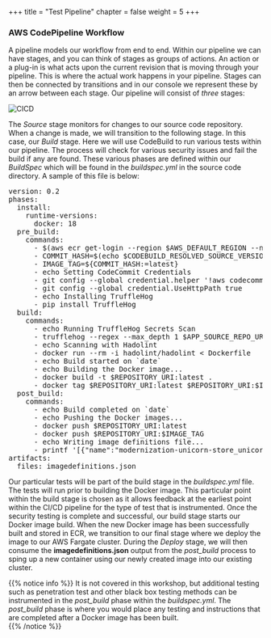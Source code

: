 +++
title = "Test Pipeline"
chapter = false
weight = 5
+++

### AWS CodePipeline Workflow

A pipeline models our workflow from end to end. Within our pipeline we can have stages, and you can think of stages as groups of actions. An action or a plug-in is what acts upon the current revision that is moving through your pipeline. This is where the actual work happens in your pipeline. Stages can then be connected by transitions and in our console we represent these by an arrow between each stage. Our pipeline will consist of *three* stages:

![CICD](/images/pipeline-view2.png)

The *Source* stage monitors for changes to our source code repository. When a change is made, we will transition to the following stage. In this case, our *Build* stage. Here we will use CodeBuild to run various tests within our pipeline. The process will check for various security issues and fail the build if any are found. These various phases are defined within our *BuildSpec* which will be found in the *buildspec.yml* in the source code directory. A sample of this file is below:

<pre>
version: 0.2
phases:
  install:
    runtime-versions:
      docker: 18
  pre_build:
    commands:
      - $(aws ecr get-login --region $AWS_DEFAULT_REGION --no-include-email)
      - COMMIT_HASH=$(echo $CODEBUILD_RESOLVED_SOURCE_VERSION | cut -c 1-7)
      - IMAGE_TAG=${COMMIT_HASH:=latest}
      - echo Setting CodeCommit Credentials
      - git config --global credential.helper '!aws codecommit credential-helper $@'
      - git config --global credential.UseHttpPath true
      - echo Installing TruffleHog
      - pip install TruffleHog
  build:
    commands:
      - echo Running TruffleHog Secrets Scan
      - trufflehog --regex --max_depth 1 $APP_SOURCE_REPO_URL
      - echo Scanning with Hadolint
      - docker run --rm -i hadolint/hadolint < Dockerfile
      - echo Build started on `date`
      - echo Building the Docker image...
      - docker build -t $REPOSITORY_URI:latest .
      - docker tag $REPOSITORY_URI:latest $REPOSITORY_URI:$IMAGE_TAG
  post_build:
    commands:
      - echo Build completed on `date`
      - echo Pushing the Docker images...
      - docker push $REPOSITORY_URI:latest
      - docker push $REPOSITORY_URI:$IMAGE_TAG
      - echo Writing image definitions file...
      - printf '[{"name":"modernization-unicorn-store_unicornstore","imageUri":"%s"}]' $REPOSITORY_URI:$IMAGE_TAG > imagedefinitions.json
artifacts:
  files: imagedefinitions.json
</pre>

Our particular tests will be part of the build stage in the *buildspec.yml* file.  The tests will run prior to building the Docker image.  This particular point within the build stage is chosen as it allows feedback at the earliest point within the CI/CD pipeline for the type of test that is instrumented. Once the security testing is complete and successful, our build stage starts our Docker image build.  When the new Docker image has been successfully built and stored in ECR, we transition to our final stage where we deploy the image to our AWS Fargate cluster. During the *Deploy* stage, we will then consume the **imagedefinitions.json** output from the *post_build* process to sping up a new container using our newly created image into our existing cluster.

{{% notice info %}}
It is not covered in this workshop, but additional testing such as penetration test and other black box testing methods can be instrumented in the *post_build* phase within the *buildspec.yml*.  The *post_build* phase is where you would place any testing and instructions that are completed after a Docker image has been built.  
{{% /notice %}}
